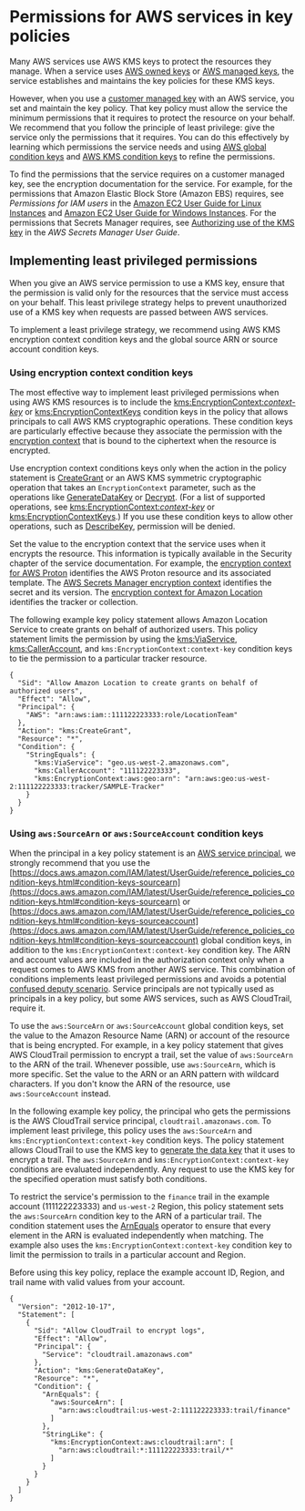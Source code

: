 # Permissions for AWS services in key policies<a name="key-policy-services"></a>

Many AWS services use AWS KMS keys to protect the resources they manage\. When a service uses [AWS owned keys](concepts.md#aws-owned-cmk) or [AWS managed keys](concepts.md#aws-managed-cmk), the service establishes and maintains the key policies for these KMS keys\. 

However, when you use a [customer managed key](concepts.md#customer-cmk) with an AWS service, you set and maintain the key policy\. That key policy must allow the service the minimum permissions that it requires to protect the resource on your behalf\. We recommend that you follow the principle of least privilege: give the service only the permissions that it requires\. You can do this effectively by learning which permissions the service needs and using [AWS global condition keys](https://docs.aws.amazon.com/IAM/latest/UserGuide/reference_policies_condition-keys.html) and [AWS KMS condition keys](policy-conditions.md) to refine the permissions\. 

To find the permissions that the service requires on a customer managed key, see the encryption documentation for the service\. For example, for the permissions that Amazon Elastic Block Store \(Amazon EBS\) requires, see *Permissions for IAM users* in the [Amazon EC2 User Guide for Linux Instances](https://docs.aws.amazon.com/AWSEC2/latest/UserGuide/EBSEncryption.html#ebs-encryption-permissions) and [Amazon EC2 User Guide for Windows Instances](https://docs.aws.amazon.com/AWSEC2/latest/WindowsGuide/EBSEncryption.html#ebs-encryption-permissions)\. For the permissions that Secrets Manager requires, see [Authorizing use of the KMS key](https://docs.aws.amazon.com/secretsmanager/latest/userguide/security-encryption.html#security-encryption-authz) in the *AWS Secrets Manager User Guide*\.

## Implementing least privileged permissions<a name="key-policy-least-privilege"></a>

When you give an AWS service permission to use a KMS key, ensure that the permission is valid only for the resources that the service must access on your behalf\. This least privilege strategy helps to prevent unauthorized use of a KMS key when requests are passed between AWS services\.

To implement a least privilege strategy, we recommend using AWS KMS encryption context condition keys and the global source ARN or source account condition keys\.

### Using encryption context condition keys<a name="least-privilege-encryption-context"></a>

The most effective way to implement least privileged permissions when using AWS KMS resources is to include the [kms:EncryptionContext:*context\-key*](policy-conditions.md#conditions-kms-encryption-context) or [kms:EncryptionContextKeys](policy-conditions.md#conditions-kms-encryption-context-keys) condition keys in the policy that allows principals to call AWS KMS cryptographic operations\. These condition keys are particularly effective because they associate the permission with the [encryption context](concepts.md#encrypt_context) that is bound to the ciphertext when the resource is encrypted\. 

Use encryption context conditions keys only when the action in the policy statement is [CreateGrant](https://docs.aws.amazon.com/kms/latest/APIReference/API_CreateGrant.html) or an AWS KMS symmetric cryptographic operation that takes an `EncryptionContext` parameter, such as the operations like [GenerateDataKey](https://docs.aws.amazon.com/kms/latest/APIReference/API_GenerateDataKey.html) or [Decrypt](https://docs.aws.amazon.com/kms/latest/APIReference/API_Decrypt.html)\. \(For a list of supported operations, see [kms:EncryptionContext:*context\-key*](policy-conditions.md#conditions-kms-encryption-context) or [kms:EncryptionContextKeys](policy-conditions.md#conditions-kms-encryption-context-keys)\.\) If you use these condition keys to allow other operations, such as [DescribeKey](https://docs.aws.amazon.com/kms/latest/APIReference/API_DescribeKey.html), permission will be denied\.

Set the value to the encryption context that the service uses when it encrypts the resource\. This information is typically available in the Security chapter of the service documentation\. For example, the [encryption context for AWS Proton](https://docs.aws.amazon.com/proton/latest/adminguide/data-protection.html#encryption-context) identifies the AWS Proton resource and its associated template\. The [AWS Secrets Manager encryption context](https://docs.aws.amazon.com/secretsmanager/latest/userguide/security-encryption.html#security-encryption-encryption-context) identifies the secret and its version\. The [encryption context for Amazon Location](https://docs.aws.amazon.com/location/latest/developerguide/encryption-at-rest.html#location-encryption-context) identifies the tracker or collection\. 

The following example key policy statement allows Amazon Location Service to create grants on behalf of authorized users\. This policy statement limits the permission by using the [kms:ViaService](policy-conditions.md#conditions-kms-via-service), [kms:CallerAccount](policy-conditions.md#conditions-kms-caller-account), and `kms:EncryptionContext:context-key` condition keys to tie the permission to a particular tracker resource\.

```
{
  "Sid": "Allow Amazon Location to create grants on behalf of authorized users",
  "Effect": "Allow",
  "Principal": {
    "AWS": "arn:aws:iam::111122223333:role/LocationTeam"
  },
  "Action": "kms:CreateGrant",
  "Resource": "*",
  "Condition": {
    "StringEquals": {
      "kms:ViaService": "geo.us-west-2.amazonaws.com",
      "kms:CallerAccount": "111122223333",
      "kms:EncryptionContext:aws:geo:arn": "arn:aws:geo:us-west-2:111122223333:tracker/SAMPLE-Tracker"
    }
  }
}
```

### Using `aws:SourceArn` or `aws:SourceAccount` condition keys<a name="least-privilege-source-arn"></a>

When the principal in a key policy statement is an [AWS service principal](https://docs.aws.amazon.com/IAM/latest/UserGuide/reference_policies_elements_principal.html#principal-services), we strongly recommend that you use the [https://docs.aws.amazon.com/IAM/latest/UserGuide/reference_policies_condition-keys.html#condition-keys-sourcearn](https://docs.aws.amazon.com/IAM/latest/UserGuide/reference_policies_condition-keys.html#condition-keys-sourcearn) or [https://docs.aws.amazon.com/IAM/latest/UserGuide/reference_policies_condition-keys.html#condition-keys-sourceaccount](https://docs.aws.amazon.com/IAM/latest/UserGuide/reference_policies_condition-keys.html#condition-keys-sourceaccount) global condition keys, in addition to the `kms:EncryptionContext:context-key` condition key\. The ARN and account values are included in the authorization context only when a request comes to AWS KMS from another AWS service\. This combination of conditions implements least privileged permissions and avoids a potential [confused deputy scenario](https://docs.aws.amazon.com/IAM/latest/UserGuide/confused-deputy.html)\. Service principals are not typically used as principals in a key policy, but some AWS services, such as AWS CloudTrail, require it\. 

To use the `aws:SourceArn` or `aws:SourceAccount` global condition keys, set the value to the Amazon Resource Name \(ARN\) or account of the resource that is being encrypted\. For example, in a key policy statement that gives AWS CloudTrail permission to encrypt a trail, set the value of `aws:SourceArn` to the ARN of the trail\. Whenever possible, use `aws:SourceArn`, which is more specific\. Set the value to the ARN or an ARN pattern with wildcard characters\. If you don't know the ARN of the resource, use `aws:SourceAccount` instead\. 

In the following example key policy, the principal who gets the permissions is the AWS CloudTrail service principal, `cloudtrail.amazonaws.com`\. To implement least privilege, this policy uses the `aws:SourceArn` and `kms:EncryptionContext:context-key` condition keys\. The policy statement allows CloudTrail to use the KMS key to [generate the data key](https://docs.aws.amazon.com/kms/latest/APIReference/API_GenerateDataKey.html) that it uses to encrypt a trail\. The `aws:SourceArn` and `kms:EncryptionContext:context-key` conditions are evaluated independently\. Any request to use the KMS key for the specified operation must satisfy both conditions\.

To restrict the service's permission to the `finance` trail in the example account \(111122223333\) and `us-west-2` Region, this policy statement sets the `aws:SourceArn` condition key to the ARN of a particular trail\. The condition statement uses the [ArnEquals](https://docs.aws.amazon.com/IAM/latest/UserGuide/reference_policies_elements_condition_operators.html#Conditions_ARN) operator to ensure that every element in the ARN is evaluated independently when matching\. The example also uses the `kms:EncryptionContext:context-key` condition key to limit the permission to trails in a particular account and Region\. 

Before using this key policy, replace the example account ID, Region, and trail name with valid values from your account\. 

```
{
  "Version": "2012-10-17",
  "Statement": [
    {
      "Sid": "Allow CloudTrail to encrypt logs",
      "Effect": "Allow",
      "Principal": {
        "Service": "cloudtrail.amazonaws.com"
      },
      "Action": "kms:GenerateDataKey",
      "Resource": "*",
      "Condition": {
        "ArnEquals": {
          "aws:SourceArn": [
            "arn:aws:cloudtrail:us-west-2:111122223333:trail/finance"
          ]
        },
        "StringLike": {
          "kms:EncryptionContext:aws:cloudtrail:arn": [
            "arn:aws:cloudtrail:*:111122223333:trail/*"
          ]
        }
      }
    }
  ]
}
```
